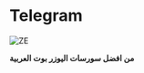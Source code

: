 # Telegram
![ZE](https://telegra.ph/file/c4f9c850312c8891385a9.jpg)

**من افضل سورسات اليوزر بوت العربية**



